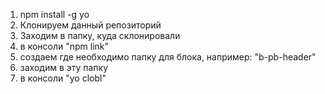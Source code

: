 1. npm install -g yo
2. Клонируем данный репозиторий
3. Заходим в папку, куда склонировали
4. в консоли "npm link"
5. создаем где необходимо папку для блока, например: "b-pb-header"
6. заходим в эту папку
7. в консоли "yo clobl"
